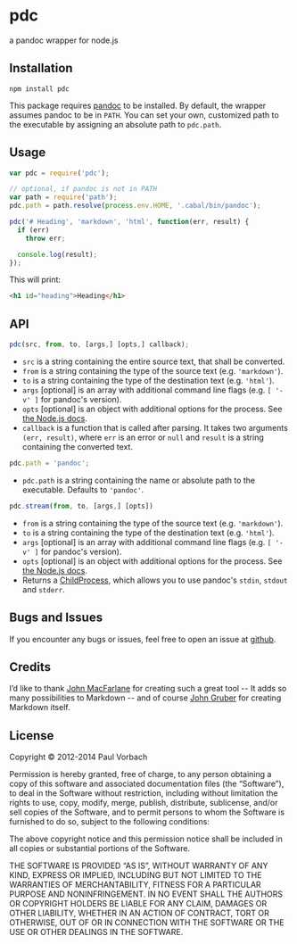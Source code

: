# pdc

a pandoc wrapper for node.js

## Installation

~~~
npm install pdc
~~~

This package requires [pandoc](http://johnmacfarlane.net/pandoc/) to be
installed. By default, the wrapper assumes pandoc to be in `PATH`. You can set
your own, customized path to the executable by assigning an absolute path to
`pdc.path`.

## Usage

~~~ js
var pdc = require('pdc');

// optional, if pandoc is not in PATH
var path = require('path');
pdc.path = path.resolve(process.env.HOME, '.cabal/bin/pandoc');

pdc('# Heading', 'markdown', 'html', function(err, result) {
  if (err)
    throw err;

  console.log(result);
});
~~~

This will print:

~~~ html
<h1 id="heading">Heading</h1>
~~~

## API

~~~ js
pdc(src, from, to, [args,] [opts,] callback);
~~~

  * `src` is a string containing the entire source text, that shall be
    converted.
  * `from` is a string containing the type of the source text (e.g.
    `'markdown'`).
  * `to` is a string containing the type of the destination text (e.g.
    `'html'`).
  * `args` [optional] is an array with additional command line flags (e.g.
    `[ '-v' ]` for pandoc's version).
  * `opts` [optional] is an object with additional options for the process. See
    [the Node.js docs][spawn].
  * `callback` is a function that is called after parsing. It takes two
    arguments `(err, result)`, where `err` is an error or `null` and `result` is
    a string containing the converted text.

~~~ js
pdc.path = 'pandoc';
~~~

  * `pdc.path` is a string containing the name or absolute path to the
    executable. Defaults to `'pandoc'`.

~~~ js
pdc.stream(from, to, [args,] [opts])
~~~

  * `from` is a string containing the type of the source text (e.g.
    `'markdown'`).
  * `to` is a string containing the type of the destination text (e.g.
    `'html'`).
  * `args` [optional] is an array with additional command line flags (e.g.
    `[ '-v' ]` for pandoc's version).
  * `opts` [optional] is an object with additional options for the process. See
    [the Node.js docs][spawn].
  * Returns a [ChildProcess], which allows you to use pandoc's `stdin`, `stdout`
    and `stderr`.

[spawn]: http://nodejs.org/api/child_process.html#child_process_child_process_spawn_command_args_options
[ChildProcess]: http://nodejs.org/api/child_process.html#child_process_class_childprocess

## Bugs and Issues

If you encounter any bugs or issues, feel free to open an issue at
[github](https://github.com/pvorb/node-pdc/issues).

## Credits

I’d like to thank [John MacFarlane](http://johnmacfarlane.net/) for creating
such a great tool -- It adds so many possibilities to Markdown -- and of course
[John Gruber](http://daringfireball.net/) for creating Markdown itself.

## License

Copyright © 2012-2014 Paul Vorbach

Permission is hereby granted, free of charge, to any person obtaining a copy of
this software and associated documentation files (the “Software”), to deal in
the Software without restriction, including without limitation the rights to
use, copy, modify, merge, publish, distribute, sublicense, and/or sell copies of
the Software, and to permit persons to whom the Software is furnished to do so,
subject to the following conditions:

The above copyright notice and this permission notice shall be included in all
copies or substantial portions of the Software.

THE SOFTWARE IS PROVIDED “AS IS”, WITHOUT WARRANTY OF ANY KIND, EXPRESS OR
IMPLIED, INCLUDING BUT NOT LIMITED TO THE WARRANTIES OF MERCHANTABILITY, FITNESS
FOR A PARTICULAR PURPOSE AND NONINFRINGEMENT. IN NO EVENT SHALL THE AUTHORS OR
COPYRIGHT HOLDERS BE LIABLE FOR ANY CLAIM, DAMAGES OR OTHER LIABILITY, WHETHER
IN AN ACTION OF CONTRACT, TORT OR OTHERWISE, OUT OF OR IN CONNECTION WITH THE
SOFTWARE OR THE USE OR OTHER DEALINGS IN THE SOFTWARE.
